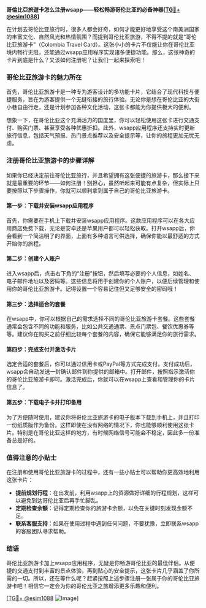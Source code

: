 **哥倫比亞旅遊卡怎么注册wsapp——轻松畅游哥伦比亚的必备神器[[TG💪+ @esim1088](https://t.me/s/esim1088)]**

在计划去哥伦比亚旅行时，很多人都会好奇，如何才能更好地享受这个南美洲国家的丰富文化、自然风光和热情氛围？而提到哥伦比亚旅游，不得不提的就是“哥伦比亚旅游卡”（Colombia Travel Card）。这张小小的卡片不仅能让你在哥伦比亚境内畅行无阻，还能通过wsapp应用程序实现诸多便捷功能。那么，这张神奇的卡片到底是什么？又该如何注册呢？让我们一起来探索吧！

### 哥伦比亚旅游卡的魅力所在

首先，哥伦比亚旅游卡是一种专为游客设计的多功能卡片，它结合了现代科技与便捷服务，旨在为游客提供一个无缝衔接的旅行体验。无论你是想在哥伦比亚的大街小巷自由行走，还是计划参加各种文化活动，这张卡都能为你提供极大的便利。

想象一下，在哥伦比亚这个充满活力的国度里，你可以轻松使用这张卡进行交通支付、购买门票、甚至享受各种优惠折扣。此外，wsapp应用程序还支持实时更新旅行信息，包括天气预报、热门景点推荐以及安全提示等，让你的旅程更加无忧无虑。

### 注册哥伦比亚旅游卡的步骤详解

如果你已经决定前往哥伦比亚旅行，并且希望拥有这张便捷的旅游卡，那么接下来就是最重要的环节——如何注册！别担心，虽然听起来可能有点复杂，但实际上只要按照以下步骤操作，你就可以顺利拿到属于自己的哥伦比亚旅游卡。

#### 第一步：下载并安装wsapp应用程序

首先，你需要在手机上下载并安装wsapp应用程序。这款应用程序可以在各大应用商店免费下载，无论是安卓还是苹果用户都可以轻松获取。打开wsapp后，你会看到一个简洁明了的界面，上面有多种语言可供选择，确保你能以最舒适的方式开始你的旅程。

#### 第二步：创建个人账户

进入wsapp后，点击右下角的“注册”按钮，然后填写必要的个人信息，如姓名、电子邮件地址以及密码等。这些信息将用于创建你的个人账户，以便后续管理和使用你的哥伦比亚旅游卡。记得设置一个容易记住但又足够安全的密码哦！

#### 第三步：选择适合的套餐

在wsapp中，你可以根据自己的需求选择不同的哥伦比亚旅游卡套餐。这些套餐通常会包含不同的功能和服务，比如公共交通通票、景点门票包、餐饮优惠券等等。建议你在购买之前仔细比较每个套餐的内容，确保它能够满足你的旅行需求。

#### 第四步：完成支付并激活卡片

选定合适的套餐后，你可以通过信用卡或PayPal等方式完成支付。支付成功后，wsapp会自动发送一封确认邮件到你提供的邮箱中。打开邮件，按照指示激活你的哥伦比亚旅游卡即可。激活完成后，你就可以在wsapp上查看和管理你的卡片信息了。

#### 第五步：下载电子卡并打印备用

为了方便随时使用，建议你将哥伦比亚旅游卡的电子版本下载到手机上，并且打印一份纸质版作为备份。这样即使在没有网络的情况下，你也能够顺利使用这张卡片。特别是在哥伦比亚这样的地方，有时候网络信号可能会不稳定，因此多一份准备总是好的。

### 值得注意的小贴士

在注册和使用哥伦比亚旅游卡的过程中，还有一些小贴士可以帮助你更高效地利用这张卡片：

- **提前规划行程**：在出发前，利用wsapp上的资源做好详细的行程规划，这样可以避免到达哥伦比亚后再手忙脚乱。
- **定期检查余额**：记得定期检查你的旅游卡余额，以免在关键时刻发现余额不足。
- **联系客服支持**：如果在使用过程中遇到任何问题，不要犹豫，立即联系wsapp的客服团队寻求帮助。

### 结语

哥伦比亚旅游卡加上wsapp应用程序，无疑是你畅游哥伦比亚的最佳伴侣。从便捷的交通支付到丰富的景点体验，再到贴心的安全提示，这张卡片几乎涵盖了你所需的一切。所以，还在等什么呢？赶紧按照上述步骤注册一张属于你的哥伦比亚旅游卡吧！相信它一定会为你的哥伦比亚之旅增添更多乐趣和便利。

[[TG💪+ @esim1088](https://t.me/s/esim1088) ![Image](https://i.postimg.cc/4NQfJmqS/Snipaste-2025-05-13-00-14-12.png)]